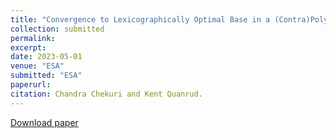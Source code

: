 ```yaml
---
title: "Convergence to Lexicographically Optimal Base in a (Contra)Polymatroid and Applications to Densest Subgraph and Tree Packing"
collection: submitted
permalink: 
excerpt: 
date: 2023-05-01
venue: "ESA"
submitted: "ESA"
paperurl: 
citation: Chandra Chekuri and Kent Quanrud. 
---
```



[Download paper](https://arxiv.org/abs/2305.02987)
